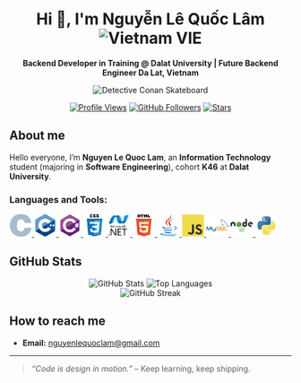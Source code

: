<!-- Profile README – Nguyễn Lê Quốc Lâm -->
<!-- Gợi ý: Pin 6 repo tiêu biểu lên profile để phần Projects tự đẹp hơn -->

<div align="center">

# Hi 👋, I'm **Nguyễn Lê Quốc Lâm**<img src="https://media.tenor.com/hSyU49CIM7AAAAAj/vietnam-vie.gif" alt="Vietnam VIE" width="65">
**Backend Developer in Training @ Dalat University | Future Backend Engineer Da Lat, Vietnam**

<img src="https://media.tenor.com/mHXNv7TSCLMAAAAj/detective-conan.gif" alt="Detective Conan Skateboard" width="200">

[![Profile Views](https://komarev.com/ghpvc/?username=quoclam204&label=Views&color=0e75b6&style=flat)](https://github.com/quoclam204)
[![GitHub Followers](https://img.shields.io/github/followers/quoclam204?style=flat)](https://github.com/quoclam204?tab=followers)
[![Stars](https://img.shields.io/github/stars/quoclam204?affiliations=OWNER%2CCOLLABORATOR)](https://github.com/quoclam204?tab=repositories)

</div>

## About me
Hello everyone, I’m **Nguyen Le Quoc Lam**, an **Information Technology** student (majoring in **Software Engineering**), cohort **K46** at **Dalat University**.

<h3 align="left">Languages and Tools:</h3>
<p align="left">
  <a href="https://www.cprogramming.com/" target="_blank" rel="noreferrer">
    <img src="https://raw.githubusercontent.com/devicons/devicon/master/icons/c/c-original.svg" alt="C" width="40" height="40"/>
  </a>
  <a href="https://www.w3schools.com/cpp/" target="_blank" rel="noreferrer">
    <img src="https://raw.githubusercontent.com/devicons/devicon/master/icons/cplusplus/cplusplus-original.svg" alt="C++" width="40" height="40"/>
  </a>
  <a href="https://www.w3schools.com/cs/" target="_blank" rel="noreferrer">
    <img src="https://raw.githubusercontent.com/devicons/devicon/master/icons/csharp/csharp-original.svg" alt="C#" width="40" height="40"/>
  </a>
  <a href="https://www.w3schools.com/css/" target="_blank" rel="noreferrer">
    <img src="https://raw.githubusercontent.com/devicons/devicon/master/icons/css3/css3-original-wordmark.svg" alt="CSS3" width="40" height="40"/>
  </a>
  <a href="https://dotnet.microsoft.com/" target="_blank" rel="noreferrer">
    <img src="https://raw.githubusercontent.com/devicons/devicon/master/icons/dot-net/dot-net-original-wordmark.svg" alt=".NET" width="40" height="40"/>
  </a>
  <a href="https://www.w3.org/html/" target="_blank" rel="noreferrer">
    <img src="https://raw.githubusercontent.com/devicons/devicon/master/icons/html5/html5-original-wordmark.svg" alt="HTML5" width="40" height="40"/>
  </a>
  <a href="https://www.java.com" target="_blank" rel="noreferrer">
    <img src="https://raw.githubusercontent.com/devicons/devicon/master/icons/java/java-original.svg" alt="Java" width="40" height="40"/>
  </a>
  <a href="https://developer.mozilla.org/en-US/docs/Web/JavaScript" target="_blank" rel="noreferrer">
    <img src="https://raw.githubusercontent.com/devicons/devicon/master/icons/javascript/javascript-original.svg" alt="JavaScript" width="40" height="40"/>
  </a>
  <a href="https://www.mysql.com/" target="_blank" rel="noreferrer">
    <img src="https://raw.githubusercontent.com/devicons/devicon/master/icons/mysql/mysql-original-wordmark.svg" alt="MySQL" width="40" height="40"/>
  </a>
  <a href="https://nodejs.org" target="_blank" rel="noreferrer">
    <img src="https://raw.githubusercontent.com/devicons/devicon/master/icons/nodejs/nodejs-original-wordmark.svg" alt="Node.js" width="40" height="40"/>
  </a>
  <a href="https://www.python.org" target="_blank" rel="noreferrer">
    <img src="https://raw.githubusercontent.com/devicons/devicon/master/icons/python/python-original.svg" alt="Python" width="40" height="40"/>
  </a>
</p>

## GitHub Stats
<div align="center">

<img
  src="https://github-readme-stats.vercel.app/api?username=quoclam204&show_icons=true&hide_title=true&rank_icon=github&include_all_commits=true&hide_border=true&theme=transparent"
  alt="GitHub Stats" height="150"
/>
<img
  src="https://github-readme-stats.vercel.app/api/top-langs/?username=quoclam204&layout=compact&hide_border=true&langs_count=8&theme=transparent"
  alt="Top Languages" height="150"
/>
<br/>
<img
  src="https://streak-stats.demolab.com?user=quoclam204&hide_border=true&theme=transparent"
  alt="GitHub Streak" height="170"
/>
<br/>

</div>

## How to reach me
- **Email:** nguyenlequoclam@gmail.com  


---

> _“Code is design in motion.”_ – Keep learning, keep shipping.
